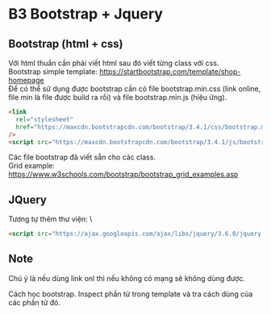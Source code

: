# B3 Bootstrap + Jquery

## Bootstrap (html + css)

Với html thuần cần phải viết html sau đó viết từng class với css. \
Bootstrap simple template: https://startbootstrap.com/template/shop-homepage \
Để có thể sử dụng được bootstrap cần có file bootstrap.min.css (link online, file min là file được build ra rồi) và file bootstrap.min.js (hiệu ứng).

```html
<link
  rel="stylesheet"
  href="https://maxcdn.bootstrapcdn.com/bootstrap/3.4.1/css/bootstrap.min.css"
/>
<script src="https://maxcdn.bootstrapcdn.com/bootstrap/3.4.1/js/bootstrap.min.js"></script>
```

Các file bootstrap đã viết sẵn cho các class. \
Grid example: https://www.w3schools.com/bootstrap/bootstrap_grid_examples.asp

## JQuery

Tương tự thêm thư viện: \

```html
<script src="https://ajax.googleapis.com/ajax/libs/jquery/3.6.0/jquery.min.js"></script>
```

## Note

Chú ý là nếu dùng link onl thì nếu không có mạng sẽ không dùng được.

Cách học bootstrap. Inspect phần tử trong template và tra cách dùng của các phần tử đó.
